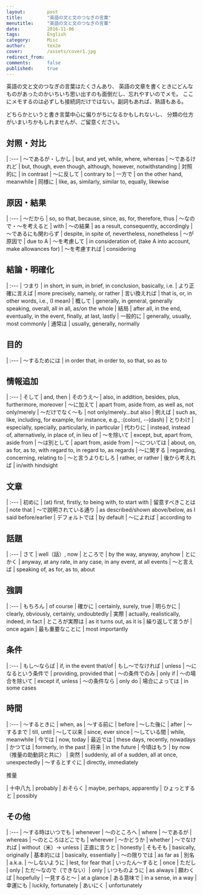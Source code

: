```yaml
---
layout:        post
title:         "英語の文と文のつなぎの言葉"
menutitle:     "英語の文と文のつなぎの言葉"
date:          2016-11-06
tags:          English
category:      Misc
author:        tex2e
cover:         /assets/cover1.jpg
redirect_from:
comments:      false
published:     true
---
```


英語の文と文のつなぎの言葉はたくさんあり、
英語の文章を書くときにどんなものがあったのかいちいち思い出すのも面倒だし、忘れやすいのでメモ。
ここにメモするのは必ずしも接続詞だけではない。副詞もあれば、熟語もある。

どちらかというと書き言葉中心に偏りがちになるかもしれないし、
分類の仕方がいまいちかもしれませんが、ご留意ください。


対照・対比
---------------

| :---
| 〜であるが・しかし | but, and yet, while, where, whereas
| 〜であるけれど | but, though, even though, although, however, notwithstanding
| 対照的に | in contrast
| 〜に反して | contrary to
| 一方で | on the other hand, meanwhile
| 同様に | like, as, similarly, similar to, equally, likewise


原因・結果
---------------

| :---
| 〜だから | so, so that, because, since, as, for, therefore, thus
| 〜なので・〜を考えると | with
| 〜の結果 | as a result, consequently, accordingly
| 〜であるにも関わらず | despite, in spite of, nevertheless, nonetheless
| 〜が原因で | due to A
| 〜を考慮して | in consideration of, (take A into account, make allowances for)
| 〜を考慮すれば | considering


結論・明確化
---------------

| :---
| つまり | in short, in sum, in brief, in conclusion, basically, i.e.
| より正確に言えば | more precisely, namely, or rather
| 言い換えれば | that is, or, in other words, i.e., (I mean)
| 概して | generally, in general, generally speaking, overall, all in all, as/on the whole
| 結局 | after all, in the end, eventually, in the event, finally, at last, lastly
| 一般的に | generally, usually, most commonly
| 通常は | usually, generally, normally


目的
---------------

| :---
| 〜するためには | in order that, in order to, so that, so as to


情報追加
---------------

| :---
| そして | and, then
| そのうえ〜 | also, in addition, besides, plus, furthermore, moreover
| 〜に加えて | apart from, aside from, as well as, not only/merely
| 〜だけでなく〜も | not only/merely...but also
| 例えば | such as, like, including, for example, for instance, e.g., :(colon), --(dash)
| とりわけ | especially, specially, particularly, in particular
| 代わりに | instead, instead of, alternatively, in place of, in lieu of
| 〜を除いて | except, but, apart from, aside from
| 〜は別として | apart from, aside from
| 〜については | about, on, as for, as to, with regard to, in regard to, as regards
| 〜に関する | regarding, concerning, relating to
| 〜と言うよりむしろ | rather, or rather
| 後から考えれば | in/with hindsight


文章
---------------

| :---
| 初めに | (at) first, firstly, to being with, to start with
| 留意すべきことは | note that
| 〜で説明されている通り | as described/shown above/below, as I said before/earlier
| デフォルトでは | by default
| 〜によれば | according to


話題
---------------

| :---
| さて | well（話）, now
| ところで | by the way, anyway, anyhow
| とにかく | anyway, at any rate, in any case, in any event, at all events
| 〜と言えば | speaking of, as for, as to, about


強調
---------------

| :---
| もちろん | of course
| 確かに | certainly, surely, true
| 明らかに | clearly, obviously, certainly, undoubtedly
| 実際 | actually, realistically, indeed, in fact
| ところが実際は | as it turns out, as it is
| 繰り返して言うが | once again
| 最も重要なことに | most importantly


条件
---------------

| :---
| もし〜ならば | if, in the event that/of
| もし〜でなければ | unless
| 〜になるという条件で | providing, provided that
| 〜の条件でのみ | only if
| 〜の場合を除いて | except if, unless
| 〜の条件なら | only do
| 場合によっては | in some cases


時間
---------------

| :---
| 〜するときに | when, as
| 〜する前に | before
| 〜した後に | after
| 〜するまで | till, until
| 〜して以来 | since, ever since
| 〜している間 | while, meanwhile
| 今では | now, today
| 最近では | these days, recently, nowadays
| かつては | formerly, in the past
| 将来 | in the future
| 今頃はもう | by now（推量の助動詞と共に）
| 突然 | suddenly, all of a sudden, all at once, unexpectedly
| 〜するとすぐに | directly, immediately


推量

| 十中八九 | probably
| おそらく | maybe, perhaps, apparently
| ひょっとすると | possibly


その他
---------------

| :---
| 〜する時はいつでも | whenever
| 〜のところへ | where
| 〜であるが | whereas
| 〜のところはどこでも | wherever
| 〜かどうか | whether
| 〜でなければ | without（米）-> unless
| 正直に言うと | honestly
| そもそも | basically, originally
| 基本的には | basically, essentially
| 〜の限りでは | as far as
| 別名 | a.k.a.
| 〜しないように | lest, for fear that
| いったん〜すると | once
| ただし | only
| ただ〜なので（できない）| only <reason>
| いつものように | as always
| 願わくば | hopefully
| 一見すると〜 | at a glance
| ある意味で | in a sense, in a way
| 幸運にも | luckily, fortunately
| あいにく | unfortunately
